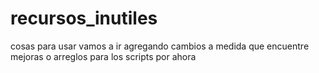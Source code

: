 # recursos_inutiles
cosas para usar
vamos a ir agregando cambios a medida que encuentre mejoras o arreglos para los scripts por ahora
